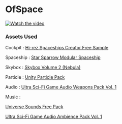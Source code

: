 # OfSpace

[![Watch the video](https://img.youtube.com/vi/atsWQzwAaB4/0.jpg)](https://youtu.be/atsWQzwAaB4)


### Assets Used


Cockpit : [Hi-rez Spaceships Creator Free Sample](https://assetstore.unity.com/packages/3d/vehicles/space/hi-rez-spaceships-creator-free-sample-153363)

Spaceship : [Star Sparrow Modular Spaceship](https://assetstore.unity.com/packages/3d/vehicles/space/star-sparrow-modular-spaceship-73167)

Skybox : [Skybox Volume 2 (Nebula)](https://assetstore.unity.com/packages/2d/textures-materials/sky/skybox-volume-2-nebula-3392)

Particle : [Unity Particle Pack](https://assetstore.unity.com/packages/essentials/tutorial-projects/unity-particle-pack-127325)

Audio : [Ultra Sci-Fi Game Audio Weapons Pack Vol. 1](https://assetstore.unity.com/packages/audio/sound-fx/weapons/ultra-sci-fi-game-audio-weapons-pack-vol-1-113047)

Music : 

[Universe Sounds Free Pack](https://assetstore.unity.com/packages/audio/ambient/sci-fi/universe-sounds-free-pack-118865)

[Ultra Sci-Fi Game Audio Ambience Pack Vol. 1](https://assetstore.unity.com/packages/audio/ambient/sci-fi/ultra-sci-fi-game-audio-ambience-pack-vol-1-109536)
